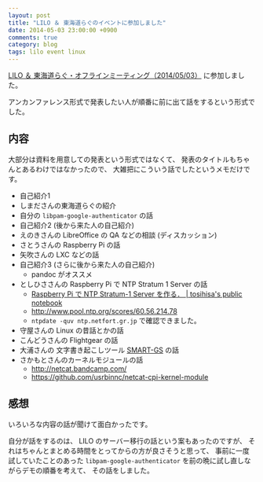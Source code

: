 ```yaml
---
layout: post
title: "LILO ＆ 東海道らぐのイベントに参加しました"
date: 2014-05-03 23:00:00 +0900
comments: true
category: blog
tags: lilo event linux
---
```

[LILO ＆ 東海道らぐ・オフラインミーティング（2014/05/03）](http://lilo.doorkeeper.jp/events/10790) に参加しました。

アンカンファレンス形式で発表したい人が順番に前に出て話をするという形式でした。

<!--more-->

## 内容

大部分は資料を用意しての発表という形式ではなくて、
発表のタイトルもちゃんとあるわけではなかったので、
大雑把にこういう話でしたというメモだけです。

- 自己紹介1
- しまださんの東海道らぐの紹介
- 自分の `libpam-google-authenticator` の話
- 自己紹介2 (後から来た人の自己紹介)
- えのきさんの LibreOffice の QA などの相談 (ディスカッション)
- さとうさんの Raspberry Pi の話
- 矢吹さんの LXC などの話
- 自己紹介3 (さらに後から来た人の自己紹介)
  - pandoc がオススメ
- としひささんの Raspberry Pi で NTP Stratum 1 Server の話
  - [Raspberry Pi で NTP Stratum-1 Server を作る． \| tosihisa's public notebook](http://tosihisa.postach.io/raspberry-pi-de-ntp-stratum-1-server-wozuo-ru)
  - <http://www.pool.ntp.org/scores/60.56.214.78>
  - `ntpdate -quv ntp.netfort.gr.jp` で確認できました。
- 守屋さんの Linux の昔話とかの話
- こんどうさんの Flightgear の話
- 大浦さんの 文字書き起こしツール [SMART-GS](http://sourceforge.jp/projects/smart-gs/) の話
- さかもとさんのカーネルモジュールの話
  - <http://netcat.bandcamp.com/>
  - <https://github.com/usrbinnc/netcat-cpi-kernel-module>

## 感想

いろいろな内容の話が聞けて面白かったです。

自分が話をするのは、 LILO のサーバー移行の話という案もあったのですが、
それはちゃんとまとめる時間をとってからの方が良さそうと思って、
事前に一度試していたことのあった `libpam-google-authenticator` を前の晩に試し直しながらデモの順番を考えて、
その話をしました。

